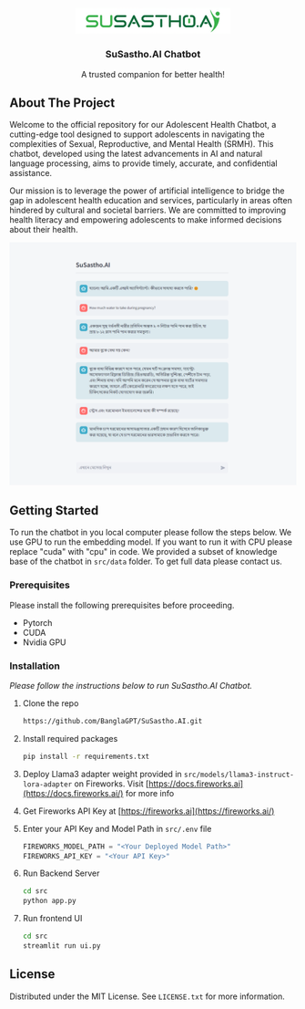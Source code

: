 <a id="readme-top"></a>


<!-- PROJECT LOGO -->
<br />
<div align="center">
  <img src="images/susastho.png" alt="Logo" width="274">

  <h3 align="center">SuSastho.AI Chatbot</h3>

  <p align="center">
    A trusted companion for better health!
  </p>
</div>





<!-- ABOUT THE PROJECT -->
## About The Project

Welcome to the official repository for our Adolescent Health Chatbot, a cutting-edge tool designed to support adolescents in navigating the complexities of Sexual, Reproductive, and Mental Health (SRMH). This chatbot, developed using the latest advancements in AI and natural language processing, aims to provide timely, accurate, and confidential assistance.

Our mission is to leverage the power of artificial intelligence to bridge the gap in adolescent health education and services, particularly in areas often hindered by cultural and societal barriers. We are committed to improving health literacy and empowering adolescents to make informed decisions about their health.

![Product Name Screen Shot][product-screenshot]



<!-- GETTING STARTED -->
## Getting Started
To run the chatbot in you local computer please follow the steps below. We use GPU to run the embedding model. If you want to run it with CPU please replace "cuda" with "cpu" in code. We provided a subset of knowledge base of the chatbot in `src/data` folder. To get full data please contact us.

### Prerequisites
Please install the following prerequisites before proceeding.
* Pytorch
* CUDA
* Nvidia GPU


### Installation

_Please follow the instructions below to run SuSastho.AI Chatbot._


1. Clone the repo

   ```sh
   https://github.com/BanglaGPT/SuSastho.AI.git
   ```
   
2. Install required packages

   ```sh
   pip install -r requirements.txt
   ```
   
4. Deploy Llama3 adapter weight provided in `src/models/llama3-instruct-lora-adapter` on Fireworks. Visit [https://docs.fireworks.ai](https://docs.fireworks.ai/) for more info

3. Get Fireworks API Key at [https://fireworks.ai](https://fireworks.ai/)

3. Enter your API Key and Model Path in `src/.env` file

   ```python
   FIREWORKS_MODEL_PATH = "<Your Deployed Model Path>"
   FIREWORKS_API_KEY = "<Your API Key>"
   ```
   
4. Run Backend Server
   ```sh
   cd src
   python app.py
   ```
   
4. Run frontend UI
   ```sh
   cd src
   streamlit run ui.py
   ```

<!-- LICENSE -->
## License

Distributed under the MIT License. See `LICENSE.txt` for more information.


[product-screenshot]: images/screenshot.png